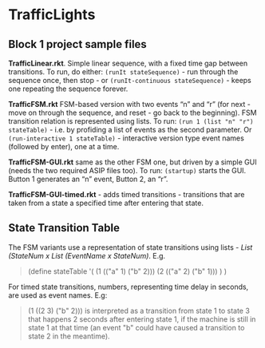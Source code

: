 # TrafficLights
Block 1 project sample files
----------------------------

**TrafficLinear.rkt**. Simple linear sequence, with a fixed time gap between transitions. To run, do either:
`(runIt stateSequence)` - run through the sequence once, then stop - or 
`(runIt-continuous stateSequence)` - keeps one repeating the sequence forever.

**TrafficFSM.rkt** FSM-based version with two events “n” and “r” (for next - move on through the sequence, and reset - go back to the beginning).
FSM transition relation is represented using lists.
To run:
`(run 1 (list "n" "r") stateTable)` - i.e. by profiding a list of events as the second parameter.
Or
`(run-interactive 1 stateTable)` - interactive version type event names (followed by enter), one at a time.

**TrafficFSM-GUI.rkt** same as the other FSM one, but driven by a simple GUI (needs the two required ASIP files too).
To run:
`(startup)` starts the GUI. Button 1 generates an “n” event, Button 2, an “r”. 

**TrafficFSM-GUI-timed.rkt** - adds timed transitions - transitions that are taken from a state a specified time after entering that state.

State Transition Table
----------------------

The FSM variants use a representation of state transitions using lists - _List (StateNum x List (EventName x StateNum)_. E.g.

>(define stateTable
>  '(
>    (1 (("a" 1) ("b" 2)))
>    (2 (("a" 2) ("b" 1)))
>    ) )

For timed state transitions, numbers, representing time delay in seconds, are used as event names. E.g:
> (1 ((2 3) ("b" 2)))
is interpreted as a transition from state 1 to state 3 that happens 2 seconds after entering state 1, 
if the machine is still in state 1 at that time (an event "b" could have caused a transition to state 2 in the meantime).
